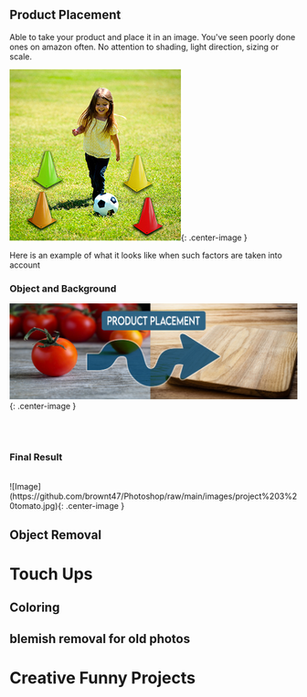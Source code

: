 ## Product Placement

Able to take your product and place it in an image.  You've seen poorly done ones on amazon often.  No attention to shading, light direction, sizing or scale.

![Image](https://raw.githubusercontent.com/brownt47/Photoshop/main/images/BadPhotoShop.jpg){: .center-image }

Here is an example of what it looks like when such factors are taken into account

### Object and Background 

![Image](https://github.com/brownt47/Photoshop/raw/main/images/Product%20Placement%20-%20Tomato%20and%20Cutting%20Board.jpg){: .center-image }

<br>
<br>

### Final Result
<br>
![Image](https://github.com/brownt47/Photoshop/raw/main/images/project%203%20tomato.jpg){: .center-image }

## Object Removal




# Touch Ups

## Coloring



## blemish removal for old photos



# Creative Funny Projects



